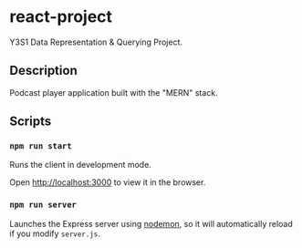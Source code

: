 # react-project

Y3S1 Data Representation & Querying Project.

## Description

Podcast player application built with the "MERN" stack.

## Scripts

### `npm run start`

Runs the client in development mode.

Open [http://localhost:3000](http://localhost:3000) to view it in the browser.

### `npm run server`

Launches the Express server using [nodemon](https://www.npmjs.com/package/nodemon), so it will automatically reload if you modify `server.js`.
